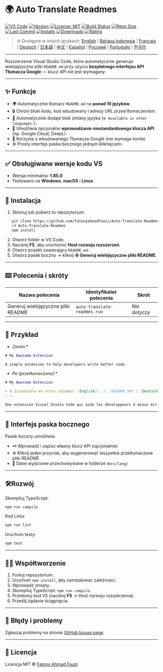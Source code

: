 # 🌍 Auto Translate Readmes

[![VS Code](https://img.shields.io/badge/VS%20Code-1.85.0+-blue.svg)](https://code.visualstudio.com/)
[![Version](https://img.shields.io/github/v/release/fatonyahmadfauzi/Auto-Translate-Readmes?color=blue.svg)](https://github.com/fatonyahmadfauzi/Auto-Translate-Readmes/releases)
[![License: MIT](https://img.shields.io/github/license/fatonyahmadfauzi/Auto-Translate-Readmes?color=green.svg)](LICENSE)
[![Build Status](https://github.com/fatonyahmadfauzi/Auto-Translate-Readmes/actions/workflows/main.yml/badge.svg)](https://github.com/fatonyahmadfauzi/Auto-Translate-Readmes/actions)
[![Repo Size](https://img.shields.io/github/repo-size/fatonyahmadfauzi/Auto-Translate-Readmes?color=yellow.svg)](https://github.com/fatonyahmadfauzi/Auto-Translate-Readmes)
[![Last Commit](https://img.shields.io/github/last-commit/fatonyahmadfauzi/Auto-Translate-Readmes?color=brightgreen.svg)](https://github.com/fatonyahmadfauzi/Auto-Translate-Readmes/commits/main)
[![Installs](https://vsmarketplacebadges.dev/installs-short/fatonyahmadfauzi.auto-translate-readmes.svg)](https://marketplace.visualstudio.com/items?itemName=fatonyahmadfauzi.auto-translate-readmes)
[![Downloads](https://vsmarketplacebadges.dev/downloads-short/fatonyahmadfauzi.auto-translate-readmes.svg)](https://marketplace.visualstudio.com/items?itemName=fatonyahmadfauzi.auto-translate-readmes)
[![Rating](https://vsmarketplacebadges.dev/rating-short/fatonyahmadfauzi.auto-translate-readmes.svg)](https://marketplace.visualstudio.com/items?itemName=fatonyahmadfauzi.auto-translate-readmes)

> 🌐 Dostępne w innych językach: [English](../../README.md) | [Bahasa Indonesia](README-ID.md) | [Français](README-FR.md) | [Deutsch](README-DE.md) | [日本語](README-JP.md) | [中文](README-ZH.md) | [Español](README-ES.md) | [Русский](README-RU.md) | [Português](README-PT.md) | [한국어](README-KO.md)

---

Rozszerzenie Visual Studio Code, które automatycznie generuje wielojęzyczne pliki `README.md` przy użyciu **bezpłatnego interfejsu API Tłumacza Google** — klucz API nie jest wymagany.
- --

## ✨ Funkcje
- 🌍 Automatycznie tłumacz `README.md` na **ponad 10 języków**.
- 🔒 Chroni bloki kodu, kod wbudowany i adresy URL przed tłumaczeniem.
- 💬 Automatycznie dodaje blok zmiany języka (`🌐 Available in other languages:`).
- 💾 Umożliwia opcjonalne **wprowadzanie niestandardowego klucza API** (np. Google Cloud, DeepL).
- 🧠 Korzysta z wbudowanego Tłumacza Google (nie wymaga konta).
- ⚙️ Prosty interfejs paska bocznego jednym kliknięciem.
- --

## ✅ Obsługiwane wersje kodu VS
- Wersja minimalna: **1.85.0**
- Testowano na **Windows**, **macOS** i **Linux**.
- --

## 🧩 Instalacja

1. Sklonuj lub pobierz to repozytorium:
```bash
   git clone https://github.com/fatonyahmadfauzi/Auto-Translate-Readmes.git
   cd Auto-Translate-Readmes
   npm install
   ```
2. Otwórz folder w VS Code.
3. Naciśnij **F5**, aby uruchomić **Host rozwoju rozszerzeń**.
4. Otwórz projekt zawierający `README.md`.
5. Otwórz pasek boczny → kliknij **⚙️ Generuj wielojęzyczne pliki README**.
- --

## ⌨️ Polecenia i skróty

|Nazwa polecenia |Identyfikator polecenia |Skrót |
| ----------------------------- | -------------------------------------- |-------- |
|Generuj wielojęzyczne pliki README |`auto-translate-readmes.run` |_Nie dotyczy_ |
- --

## 🧠 Przykład
- *Zanim:**

```md
# My Awesome Extension

A simple extension to help developers write better code.
```
- *Po (przetłumaczone):**

```md
# My Awesome Extension

> 🌐 Disponible en otros idiomas: [English](../../README.md) | [Deutsch](README-DE.md) | [Français](README-FR.md)
- --

Une extension Visual Studio Code qui aide les développeurs à mieux écrire du code.
```
- --

## 🧠 Interfejs paska bocznego

Pasek boczny umożliwia:
- 🗝️ Wprowadź i zapisz własny klucz API (opcjonalnie)
- ⚙️ Kliknij jeden przycisk, aby wygenerować wszystkie przetłumaczone pliki README
- 📁 Dane wyjściowe przechowywane w folderze `docs/lang/`
- --

## 🛠️Rozwój

Skompiluj TypeScript:

```bash
npm run compile
```

Kod Linta:

```bash
npm run lint
```

Uruchom testy:

```bash
npm test
```
- --

## 🧑‍💻 Współtworzenie

1. Forkuj repozytorium.
2. Uruchom `npm install`, aby zainstalować zależności.
3. Wprowadź zmiany.
4. Skompiluj TypeScript: `npm run compile`.
5. Przetestuj kod VS (naciśnij **F5** → Host rozwoju rozszerzenia).
6. Prześlij żądanie ściągnięcia.
- --

## 🐞 Błędy i problemy

Zgłaszaj problemy na stronie [GitHub Issues page](https://github.com/fatonyahmadfauzi/Auto-Translate-Readmes/issues).
- --

## 🧾 Licencja

Licencja MIT © [Fatony Ahmad Fauzi](../../LICENSE)
